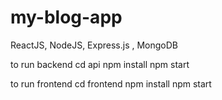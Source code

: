 # my-blog-app
ReactJS, NodeJS, Express.js , MongoDB

to run backend
cd api
npm install
npm start


to run frontend
cd frontend
npm install
npm start
